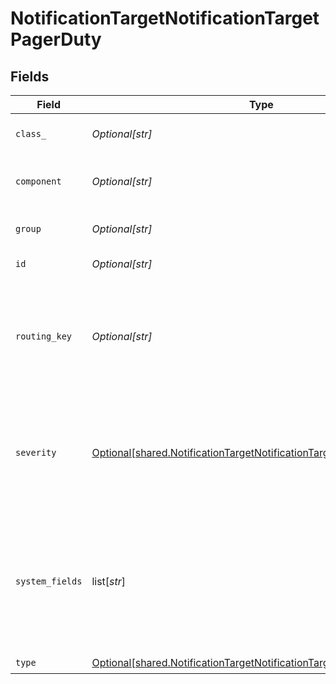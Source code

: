 # NotificationTargetNotificationTargetPagerDuty


## Fields

| Field                                                                                                                                                      | Type                                                                                                                                                       | Required                                                                                                                                                   | Description                                                                                                                                                |
| ---------------------------------------------------------------------------------------------------------------------------------------------------------- | ---------------------------------------------------------------------------------------------------------------------------------------------------------- | ---------------------------------------------------------------------------------------------------------------------------------------------------------- | ---------------------------------------------------------------------------------------------------------------------------------------------------------- |
| `class_`                                                                                                                                                   | *Optional[str]*                                                                                                                                            | :heavy_minus_sign:                                                                                                                                         | Optional, default class value                                                                                                                              |
| `component`                                                                                                                                                | *Optional[str]*                                                                                                                                            | :heavy_minus_sign:                                                                                                                                         | Optional, default component value                                                                                                                          |
| `group`                                                                                                                                                    | *Optional[str]*                                                                                                                                            | :heavy_minus_sign:                                                                                                                                         | Optional, default group value                                                                                                                              |
| `id`                                                                                                                                                       | *Optional[str]*                                                                                                                                            | :heavy_check_mark:                                                                                                                                         | Unique ID for this output                                                                                                                                  |
| `routing_key`                                                                                                                                              | *Optional[str]*                                                                                                                                            | :heavy_check_mark:                                                                                                                                         | This is the 32 character Integration Key for an integration on a service or on a global ruleset.                                                           |
| `severity`                                                                                                                                                 | [Optional[shared.NotificationTargetNotificationTargetPagerDutySeverity]](undefined/models/shared/notificationtargetnotificationtargetpagerdutyseverity.md) | :heavy_minus_sign:                                                                                                                                         | Default value for message severity, will be overwritten by value of __severity if set. Defaults to info.                                                   |
| `system_fields`                                                                                                                                            | list[*str*]                                                                                                                                                | :heavy_minus_sign:                                                                                                                                         | Set of fields to automatically add to events using this output. E.g.: cribl_pipe, c*. Wildcards supported.                                                 |
| `type`                                                                                                                                                     | [Optional[shared.NotificationTargetNotificationTargetPagerDutyType]](undefined/models/shared/notificationtargetnotificationtargetpagerdutytype.md)         | :heavy_check_mark:                                                                                                                                         | N/A                                                                                                                                                        |